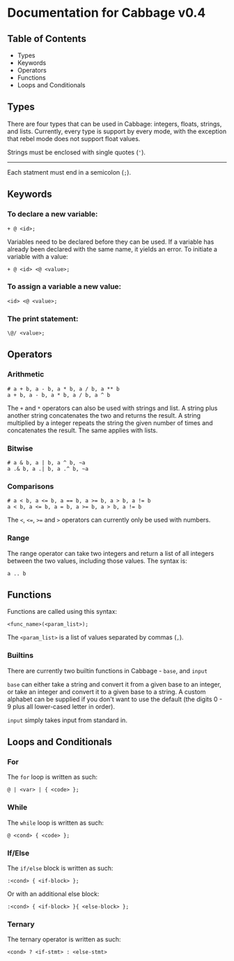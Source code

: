 # Documentation for Cabbage v0.4

## Table of Contents

 - Types
 - Keywords
 - Operators
 - Functions
 - Loops and Conditionals

## Types

There are four types that can be used in Cabbage: integers, floats, strings, and lists. Currently, every type is support by every mode, with the exception that rebel mode does not support float values.

Strings must be enclosed with single quotes (`'`).

---
Each statment must end in a semicolon (`;`).

## Keywords

### To declare a new variable:

    + @ <id>;

Variables need to be declared before they can be used. If a variable has already been declared with the same name, it yields an error. To initiate a variable with a value:

    + @ <id> <@ <value>;

### To assign a variable a new value:

    <id> <@ <value>;

### The print statement:

    \@/ <value>;

## Operators

### Arithmetic

    # a + b, a - b, a * b, a / b, a ** b
    a + b, a - b, a * b, a / b, a ^ b

The `+` and `*` operators can also be used with strings and list. A string plus another string concatenates the two and returns the result. A string multiplied by a integer repeats the string the given number of times and concatenates the result. The same applies with lists.

### Bitwise

    # a & b, a | b, a ^ b, ~a
    a .& b, a .| b, a .^ b, ~a

### Comparisons

    # a < b, a <= b, a == b, a >= b, a > b, a != b
    a < b, a <= b, a = b, a >= b, a > b, a != b

The `<`, `<=`, `>=` and `>` operators can currently only be used with numbers.

### Range

The range operator can take two integers and return a list of all integers between the two values, including those values. The syntax is:

    a .. b

## Functions

Functions are called using this syntax:

    <func_name>(<param_list>);

The `<param_list>` is a list of values separated by commas (`,`).

### Builtins

There are currently two builtin functions in Cabbage - `base`, and `input`

`base` can either take a string and convert it from a given base to an integer, or take an integer and convert it to a given base to a string. A custom alphabet can be supplied if you don't want to use the default (the digits 0 - 9 plus all lower-cased letter in order).

`input` simply takes input from standard in.

## Loops and Conditionals

### For

The `for` loop is written as such:

    @ | <var> | { <code> };

### While

The `while` loop is written as such:

    @ <cond> { <code> };

### If/Else

The `if/else` block is written as such:

    :<cond> { <if-block> };

Or with an additional else block:

    :<cond> { <if-block> }{ <else-block> };

### Ternary

The ternary operator is written as such:

    <cond> ? <if-stmt> : <else-stmt>